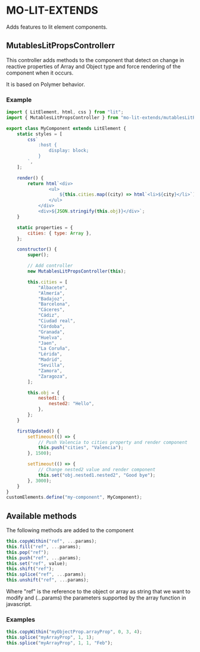 # MO-LIT-EXTENDS

Adds features to lit element components.

## MutablesLitPropsControllerr

This controller adds methods to the component that detect on change in reactive properties of Array and Object type and force rendering of the component when it occurs.

It is based on Polymer behavior.

### Example

```javascript
import { LitElement, html, css } from "lit";
import { MutablesLitPropsController } from "mo-lit-extends/mutablesLitPropsController";

export class MyComponent extends LitElement {
    static styles = [
        css`
            :host {
                display: block;
            }
        `,
    ];

    render() {
        return html`<div>
                <ul>
                    ${this.cities.map((city) => html`<li>${city}</li>`)}
                </ul>
            </div>
            <div>${JSON.stringify(this.obj)}</div>`;
    }

    static properties = {
        cities: { type: Array },
    };

    constructor() {
        super();

        // Add controller
        new MutablesLitPropsController(this);

        this.cities = [
            "Albacete",
            "Almería",
            "Badajoz",
            "Barcelona",
            "Cáceres",
            "Cádiz",
            "Ciudad real",
            "Córdoba",
            "Granada",
            "Huelva",
            "Jaen",
            "La Coruña",
            "Lérida",
            "Madrid",
            "Sevilla",
            "Zamora",
            "Zaragoza",
        ];

        this.obj = {
            nested1: {
                nested2: "Hello",
            },
        };
    }

    firstUpdated() {
        setTimeout(() => {
            // Push Valencia to cities property and render component
            this.push("cities", "Valencia");
        }, 1500);

        setTimeout(() => {
            // Change nested2 value and render component
            this.set("obj.nested1.nested2", "Good bye");
        }, 3000);
    }
}
customElements.define("my-component", MyComponent);
```

## Available methods

The following methods are added to the component

```javascript
this.copyWithin("ref", ...params);
this.fill("ref", ...params);
this.pop("ref");
this.push("ref", ...params);
this.set("ref", value);
this.shift("ref");
this.splice("ref", ...params);
this.unshift("ref", ...params);
```

Where "ref" is the reference to the object or array as string that we want to modify and (...params) the parameters supported by the array function in javascript.

### Examples

```javascript
this.copyWithin("myObjectProp.arrayProp", 0, 3, 4);
this.splice("myArrayProp", 1, 1);
this.splice("myArrayProp", 1, 1, "Feb");
```
